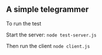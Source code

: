 ## A simple telegrammer

To run the test

Start the server:
`node test-server.js`

Then run the client
`node client.js`
